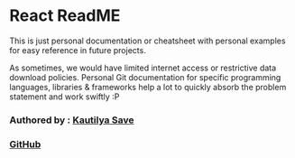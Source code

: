 # React ReadME


This is just personal documentation or cheatsheet with personal examples for easy reference in future projects.

As sometimes, we would have limited internet access or restrictive data download policies. Personal Git documentation for specific programming languages, libraries & frameworks help a lot to quickly absorb the problem statement and work swiftly :P 


### Authored by : [Kautilya Save](https://sensehack.github.io/)

### [GitHub](https://github.com/SensehacK)